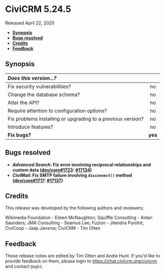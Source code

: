 # CiviCRM 5.24.5

Released April 22, 2020

- **[Synopsis](#synopsis)**
- **[Bugs resolved](#bugs)**
- **[Credits](#credits)**
- **[Feedback](#feedback)**

## <a name="synopsis"></a>Synopsis

| *Does this version...?*                                         |         |
|:--------------------------------------------------------------- |:-------:|
| Fix security vulnerabilities?                                   |   no    |
| Change the database schema?                                     |   no    |
| Alter the API?                                                  |   no    |
| Require attention to configuration options?                     |   no    |
| Fix problems installing or upgrading to a previous version?     |   no    |
| Introduce features?                                             |   no    |
| **Fix bugs?**                                                   | **yes** |

## <a name="bugs"></a>Bugs resolved

* **_Advanced Search_: Fix error involving reciprocal relationships and custom data ([dev/core#1723](https://lab.civicrm.org/dev/core/-/issues/1723): [#17134](https://github.com/civicrm/civicrm-core/pull/17134))**
* **_CiviMail_: Fix SMTP failure involving `disconnect()` method ([dev/core#1717](https://lab.civicrm.org/dev/core/-/issues/1717): [#17137](https://github.com/civicrm/civicrm-core/pull/17137))**

## <a name="credits"></a>Credits

This release was developed by the following authors and reviewers:

Wikimedia Foundation - Eileen McNaughton; Squiffle Consulting - Aidan Saunders; JMA Consulting - Seamus Lee;
Fuzion - Jitendra Purohit; CiviCoop - Jaap Jansma; CiviCRM - Tim Otten

## <a name="feedback"></a>Feedback

These release notes are edited by Tim Otten and Andie Hunt.  If you'd like to
provide feedback on them, please login to https://chat.civicrm.org/civicrm and
contact `@agh1`.
